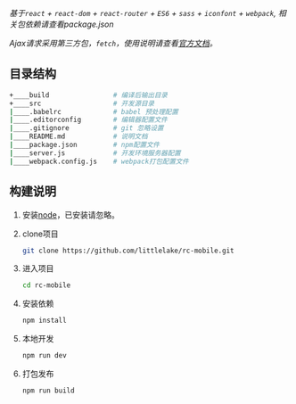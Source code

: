 *基于`react` + `react-dom` + `react-router` + `ES6` + `sass` + `iconfont` + `webpack`, 相关包依赖请查看package.json*

*Ajax请求采用第三方包，`fetch`，使用说明请查看[官方文档](https://github.com/github/fetch)。*

## 目录结构
```bash
+____build                # 编译后输出目录
+____src                  # 开发源目录
|____.babelrc             # babel 预处理配置
|____.editorconfig        # 编辑器配置文件
|____.gitignore           # git 忽略设置
|____README.md            # 说明文档
|____package.json         # npm配置文件
|____server.js            # 开发环境服务器配置
|____webpack.config.js    # webpack打包配置文件
```


## 构建说明
1. 安装[node](https://nodejs.org/en/)，已安装请忽略。

2. clone项目

    ```bash
    git clone https://github.com/littlelake/rc-mobile.git
    ```

3. 进入项目

    ```bash
    cd rc-mobile
    ```

4. 安装依赖

    ```bash
    npm install
    ```

5. 本地开发

    ```bash
    npm run dev
    ```

6. 打包发布

    ```bash
    npm run build
    ```
